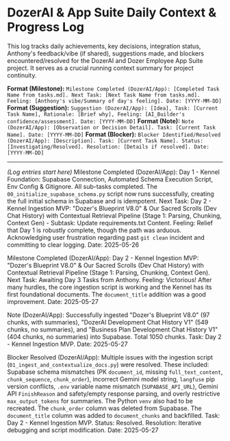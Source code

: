 # DozerAI & App Suite Daily Context & Progress Log

This log tracks daily achievements, key decisions, integration status, Anthony's feedback/vibe (if shared), suggestions made, and blockers encountered/resolved for the DozerAI and Dozer Employee App Suite project. It serves as a crucial running context summary for project continuity.

**Format (Milestone):** `Milestone Completed (DozerAI/App): [Completed Task Name from tasks.md]. Next Task: [Next Task Name from tasks.md]. Feeling: [Anthony's vibe/Summary of day's feeling]. Date: [YYYY-MM-DD]`
**Format (Suggestion):** `Suggestion (DozerAI/App): [Idea], Task: [Current Task Name], Rationale: [Brief why], Feeling: [AI_Builder's confidence/assessment]. Date: [YYYY-MM-DD]`
**Format (Note):** `Note (DozerAI/App): [Observation or Decision Detail]. Task: [Current Task Name]. Date: [YYYY-MM-DD]`
**Format (Blocker):** `Blocker Identified/Resolved (DozerAI/App): [Description]. Task: [Current Task Name]. Status: [Investigating/Resolved]. Resolution: [Details if resolved]. Date: [YYYY-MM-DD]`

---
*(Log entries start here)*
Milestone Completed (DozerAI/App): Day 1 - Kennel Foundation: Supabase Connection, Automated Schema Execution Script, Env Config & Gitignore. All sub-tasks completed. The `00_initialize_supabase_schema.py` script now runs successfully, creating the full initial schema in Supabase and is idempotent. Next Task: Day 2 - Kennel Ingestion MVP: "Dozer's Blueprint V8.0" & Our Sacred Scrolls (Dev Chat History) with Contextual Retrieval Pipeline (Stage 1: Parsing, Chunking, Context Gen) - Subtask: Update requirements.txt Content. Feeling: Relief that Day 1 is robustly complete, though the path was arduous. Acknowledging user frustration regarding past `git clean` incident and committing to clear logging. Date: 2025-05-26

Milestone Completed (DozerAI/App): Day 2 - Kennel Ingestion MVP: "Dozer's Blueprint V8.0" & Our Sacred Scrolls (Dev Chat History) with Contextual Retrieval Pipeline (Stage 1: Parsing, Chunking, Context Gen). Next Task: Awaiting Day 3 Tasks from Anthony. Feeling: Victorious! After many hurdles, the core ingestion script is working and the Kennel has its first foundational documents. The `document_title` addition was a good improvement. Date: 2025-05-27

Note (DozerAI/App): Successfully ingested "Dozer's Blueprint V8.0" (97 chunks, with summaries), "DozerAI Development Chat History V1" (549 chunks, no summaries), and "Business Plan Development Chat History V1" (404 chunks, no summaries) into Supabase. Total 1050 chunks. Task: Day 2 - Kennel Ingestion MVP. Date: 2025-05-27

Blocker Resolved (DozerAI/App): Multiple issues with the ingestion script (`01_ingest_and_contextualize_docs.py`) were resolved. These included: Supabase schema mismatches (PK `document_id`, missing `full_text_content`, `chunk_sequence`, `chunk_order`), incorrect Gemini model string, `langfuse` pip version conflicts, `.env` variable name mismatch (`SUPABASE_API_URL`), Gemini API `FinishReason` and safety/empty response parsing, and overly restrictive `max_output_tokens` for summaries. The Python `venv` also had to be recreated. The `chunk_order` column was deleted from Supabase. The `document_title` column was added to `document_chunks` and backfilled. Task: Day 2 - Kennel Ingestion MVP. Status: Resolved. Resolution: Iterative debugging and script modification. Date: 2025-05-27